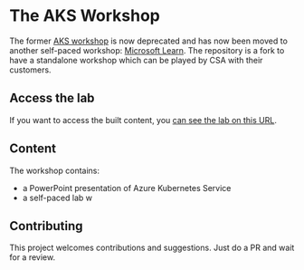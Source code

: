 # The AKS Workshop

The former [AKS workshop](https://github.com/microsoft/aksworkshop) is now deprecated and has now been moved to another self-paced workshop: [Microsoft Learn](https://aka.ms/learn/aksworkshop). The repository is a fork to have a standalone workshop which can be played by CSA with their customers.

## Access the lab

If you want to access the built content, you [can see the lab on this URL](https://aka.ms/aks-workshop).

## Content

The workshop contains:

- a PowerPoint presentation of Azure Kubernetes Service
- a self-paced lab w

## Contributing

This project welcomes contributions and suggestions.  Just do a PR and wait for a review.
